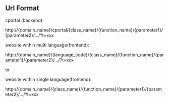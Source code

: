 Url Format
---------------------------------------------------------------------------

cportal (backend):

http://{domain_name}/cportal/{class_name}/{function_name}/{parameter1}/{parameter2}/.../?t=xxx

website within multi language(frontend):

http://{domain_name}/{language_code}/{class_name}/{function_name}/{parameter1}/{parameter2}/.../?t=xxx

or

website within single language(frontend):

http://{domain_name}/{class_name}/{function_name}/{parameter1}/{parameter2}/.../?t=xxx

